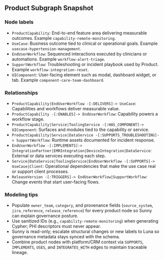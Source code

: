 ## Product Subgraph Snapshot

### Node labels
- `ProductCapability`: End-to-end feature area delivering measurable outcomes. Example `capability-remote-monitoring`.
- `UseCase`: Business outcome tied to clinical or operational goals. Example `usecase-hypertension-management`.
- `EndUserWorkflow`: Sequenced interactions executed by clinicians or automations. Example `workflow-alert-triage`.
- `SupportWorkflow`: Troubleshooting or incident playbook used by Product. Example `workflow-integration-reset`.
- `UIComponent`: User-facing element such as modal, dashboard widget, or tab. Example `component-care-team-dashboard`.

### Relationships
- `ProductCapability|EndUserWorkflow -[:DELIVERS]-> UseCase`: Capabilities and workflows deliver measurable value.
- `ProductCapability -[:ENABLES]-> EndUserWorkflow`: Capability powers a workflow stage.
- `ProductCapability|Service|ToolingService -[:HAS_COMPONENT]-> UIComponent`: Surfaces and modules tied to the capability or service.
- `ProductCapability|Service|DataService -[:SUPPORTS_TROUBLESHOOTING]-> SupportWorkflow`: Runtime assets documented for incident response.
- `EndUserWorkflow -[:IMPLEMENTS]-> IntegrationPartner|EMRIntegration|DeviceIntegration|DataService`: External or data services executing each step.
- `Service|DataService|ToolingService|EndUserWorkflow -[:SUPPORTS]-> UseCase|Client`: Operational dependencies that make the use case real or support client processes.
- `ReleaseVersion -[:TRIGGERS]-> EndUserWorkflow|SupportWorkflow`: Change events that start user-facing flows.

### Modeling tips
- Populate `owner_team`, `category`, and provenance fields (`source_system`, `jira_reference`, `release_reference`) for every product node so Sunny can explain governance posture.
- Use sanitized IDs (e.g., `capability-remote-monitoring`) when generating Cypher; PHI descriptors must never appear.
- Sunny is read-only; escalate structural changes or new labels to Luna so governance metadata stays synced with the schema.
- Combine product nodes with platform/CRM context via `SUPPORTS`, `IMPLEMENTS`, `USES`, and `INTEGRATES_WITH` edges to maintain traceable lineage.
